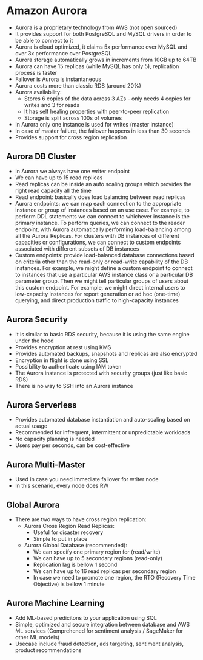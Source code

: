 # Amazon Aurora

- Aurora is a proprietary technology from AWS (not open sourced)
- It provides support for both PostgreSQL and MySQL drivers in order to be able to connect to it
- Aurora is cloud optimized, it claims 5x performance over MySQL and over 3x performance over PostgreSQL
- Aurora storage automatically grows in increments from 10GB up to 64TB
- Aurora can have 15 replicas (while MySQL has only 5), replication process is faster
- Failover is Aurora is instantaneous
- Aurora costs more than classic RDS (around 20%)
- Aurora availability:
    - Stores 6 copies of the data across 3 AZs - only needs 4 copies for writes and 3 for reads
    - It has self healing properties with peer-to-peer replication
    - Storage is split across 100s of volumes
- In Aurora only one instance is used for writes (master instance)
- In case of master failure, the failover happens in less than 30 seconds
- Provides support for cross region replication

## Aurora DB Cluster

- In Aurora we always have one writer endpoint
- We can have up to 15 read replicas
- Read replicas can be inside an auto scaling groups which provides the right read capacity all the time
- Read endpoint: basically does load balancing between read replicas
- Aurora endpoints: we can map each connection to the appropriate instance or group of instances based on an use case. For example, to perform DDL statements we can connect to whichever instance is the primary instance. To perform queries, we can connect to the reader endpoint, with Aurora automatically performing load-balancing among all the Aurora Replicas. For clusters with DB instances of different capacities or configurations, we can connect to custom endpoints associated with different subsets of DB instances
- Custom endpoints: provide load-balanced database connections based on criteria other than the read-only or read-write capability of the DB instances. For example, we might define a custom endpoint to connect to instances that use a particular AWS instance class or a particular DB parameter group. Then we might tell particular groups of users about this custom endpoint. For example, we might direct internal users to low-capacity instances for report generation or ad hoc (one-time) querying, and direct production traffic to high-capacity instances

## Aurora Security

- It is similar to basic RDS security, because it is using the same engine under the hood
- Provides encryption at rest using KMS
- Provides automated backups, snapshots and replicas are also encrypted
- Encryption in flight is done using SSL
- Possibility to authenticate using IAM token
- The Aurora instance is protected with security groups (just like basic RDS)
- There is no way to SSH into an Aurora instance

## Aurora Serverless

- Provides automated database instantiation and auto-scaling based on actual usage
- Recommended for infrequent, intermittent or unpredictable workloads
- No capacity planning is needed
- Users pay per seconds, can be cost-effective

## Aurora Multi-Master

- Used in case you need immediate failover for writer node
- In this scenario, every node does RW

## Global Aurora

- There are two ways to have cross region replication:
    - Aurora Cross Region Read Replicas:
        - Useful for disaster recovery
        - Simple to put in place
    - Aurora Global Database (recommended):
        - We can specify one primary region for (read/write)
        - We can have up to 5 secondary regions (read-only)
        - Replication lag is bellow 1 second
        - We can have up to 16 read replicas per secondary region
        - In case we need to promote one region, the RTO (Recovery Time Objective) is bellow 1 minute

## Aurora Machine Learning

- Add ML-based predicitons to your application using SQL
- Simple, optimized and secure integration between database and AWS ML services (Comprehened for sentiment analysis / SageMaker for other ML models)
- Usecase include fraud detection, ads targeting, sentiment analysis, product recommendations
